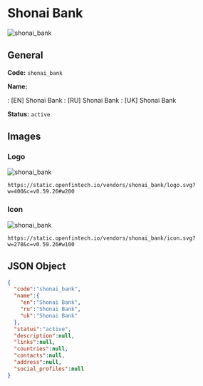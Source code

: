 
# Shonai Bank 
![shonai_bank](https://static.openfintech.io/vendors/shonai_bank/logo.svg?w=400&c=v0.59.26#w200)  

## General 
 
**Code:** `shonai_bank` 
 
**Name:** 
 
:	[EN] Shonai Bank 
:	[RU] Shonai Bank 
:	[UK] Shonai Bank 
 
**Status:** `active` 
 

## Images 

### Logo 
 
![shonai_bank](https://static.openfintech.io/vendors/shonai_bank/logo.svg?w=400&c=v0.59.26#w200)  

```
https://static.openfintech.io/vendors/shonai_bank/logo.svg?w=400&c=v0.59.26#w200
```  

### Icon 
 
![shonai_bank](https://static.openfintech.io/vendors/shonai_bank/icon.svg?w=278&c=v0.59.26#w100)  

```
https://static.openfintech.io/vendors/shonai_bank/icon.svg?w=278&c=v0.59.26#w100
```  

## JSON Object 

```json
{
  "code":"shonai_bank",
  "name":{
    "en":"Shonai Bank",
    "ru":"Shonai Bank",
    "uk":"Shonai Bank"
  },
  "status":"active",
  "description":null,
  "links":null,
  "countries":null,
  "contacts":null,
  "address":null,
  "social_profiles":null
}
```  
